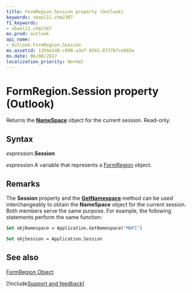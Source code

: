 ```yaml
---
title: FormRegion.Session property (Outlook)
keywords: vbaol11.chm2387
f1_keywords:
- vbaol11.chm2387
ms.prod: outlook
api_name:
- Outlook.FormRegion.Session
ms.assetid: 13b9a148-c898-a3ef-8341-073767ce665e
ms.date: 06/08/2017
localization_priority: Normal
---
```



# FormRegion.Session property (Outlook)

Returns the  **[NameSpace](Outlook.NameSpace.md)** object for the current session. Read-only.


## Syntax

_expression_.**Session**

_expression_ A variable that represents a [FormRegion](Outlook.FormRegion.md) object.


## Remarks

The  **Session** property and the **[GetNamespace](Outlook.Application.GetNamespace.md)** method can be used interchangeably to obtain the **NameSpace** object for the current session. Both members serve the same purpose. For example, the following statements perform the same function:


```vb
Set objNamespace = Application.GetNamespace("MAPI") 
```


```vb
Set objSession = Application.Session
```


## See also


[FormRegion Object](Outlook.FormRegion.md)

[!include[Support and feedback](~/includes/feedback-boilerplate.md)]